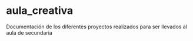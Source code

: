 # aula_creativa
Documentación de los diferentes proyectos realizados para ser llevados al aula de secundaria
